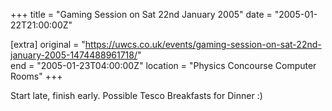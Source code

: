 +++
title = "Gaming Session on Sat 22nd January 2005"
date = "2005-01-22T21:00:00Z"

[extra]
original = "https://uwcs.co.uk/events/gaming-session-on-sat-22nd-january-2005-1474488961718/"    
end = "2005-01-23T04:00:00Z"
location = "Physics Concourse Computer Rooms"
+++

Start late, finish early.  Possible Tesco Breakfasts for Dinner :)

